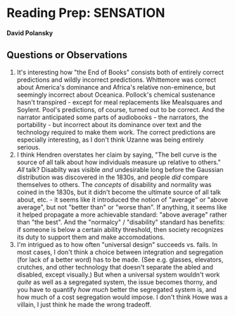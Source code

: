 # Reading Prep: SENSATION

#### David Polansky

## Questions or Observations

1. It's interesting how "the End of Books" consists both of entirely correct predictions and wildly incorrect predictions. Whittemore was correct about America's dominance and Africa's relative non-eminence, but seemingly incorrect about Oceanica. Pollock's chemical sustenance hasn't transpired - except for meal replacements like Mealsquares and Soylent. Pool's predictions, of course, turned out to be correct. And the narrator anticipated some parts of audiobooks - the narrators, the portability - but incorrect about its dominance over text and the technology required to make them work. The correct predictions are especially interesting, as I don't think Uzanne was being entirely serious.
2. I think Hendren overstates her claim by saying, "The bell curve is the source of all talk about how individuals measure up relative to others." *All* talk? Disabilty was visible *and* undesirable long before the Gaussian distribution was discovered in the 1830s, and people *did* compare themselves to others. The *concepts* of disability and normality was coined in the 1830s, but it didn't become the ultimate source of all talk about, etc. - it seems like it introduced the notion of "average" or "above average", but not "better than" or "worse than". If anything, it seems like it helped propagate a more achievable standard: "above average" rather than "the best". And the "normalcy" / "disability" standard has benefits: if someone is below a certain ability threshold, then society recognizes its duty to support them and make accomodations.
3. I'm intrigued as to how often "universal design" succeeds vs. fails. In most cases, I don't think a choice between integration and segregation (for lack of a better word) has to be made. (See e.g. glasses, elevators, crutches, and other technology that doesn't separate the abled and disabled, except visually.) But when a universal system wouldn't work *quite* as well as a segregated system, the issue becomes thorny, and you have to quantify *how much* better the segregated system is, and how much of a cost segregation would impose. I don't think Howe was a villain, I just think he made the wrong tradeoff.